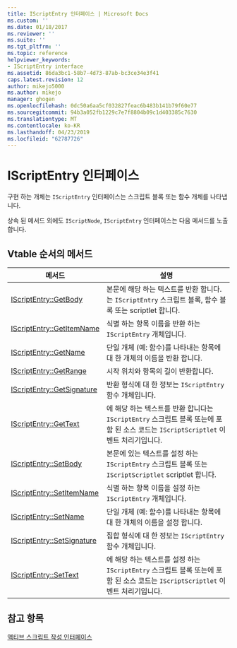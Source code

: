 ```yaml
---
title: IScriptEntry 인터페이스 | Microsoft Docs
ms.custom: ''
ms.date: 01/18/2017
ms.reviewer: ''
ms.suite: ''
ms.tgt_pltfrm: ''
ms.topic: reference
helpviewer_keywords:
- IScriptEntry interface
ms.assetid: 86da3bc1-58b7-4d73-87ab-bc3ce34e3f41
caps.latest.revision: 12
author: mikejo5000
ms.author: mikejo
manager: ghogen
ms.openlocfilehash: 0dc50a6aa5cf032827feac6b483b141b79f60e77
ms.sourcegitcommit: 94b3a052fb1229c7e7f8804b09c1d403385c7630
ms.translationtype: MT
ms.contentlocale: ko-KR
ms.lasthandoff: 04/23/2019
ms.locfileid: "62787726"
---
```

# <a name="iscriptentry-interface"></a>IScriptEntry 인터페이스
구현 하는 개체는 `IScriptEntry` 인터페이스는 스크립트 블록 또는 함수 개체를 나타냅니다.  
  
 상속 된 메서드 외에도 `IScriptNode`, `IScriptEntry` 인터페이스는 다음 메서드를 노출 합니다.  
  
## <a name="methods-in-vtable-order"></a>Vtable 순서의 메서드  
  
|메서드|설명|  
|------------|-----------------|  
|[IScriptEntry::GetBody](../../winscript/reference/iscriptentry-getbody.md)|본문에 해당 하는 텍스트를 반환 합니다.는 `IScriptEntry` 스크립트 블록, 함수 블록 또는 scriptlet 합니다.|  
|[IScriptEntry::GetItemName](../../winscript/reference/iscriptentry-getitemname.md)|식별 하는 항목 이름을 반환 하는 `IScriptEntry` 개체입니다.|  
|[IScriptEntry::GetName](../../winscript/reference/iscriptentry-getname.md)|단일 개체 (예: 함수)를 나타내는 항목에 대 한 개체의 이름을 반환 합니다.|  
|[IScriptEntry::GetRange](../../winscript/reference/iscriptentry-getrange.md)|시작 위치와 항목의 길이 반환합니다.|  
|[IScriptEntry::GetSignature](../../winscript/reference/iscriptentry-getsignature.md)|반환 형식에 대 한 정보는 `IScriptEntry` 함수 개체입니다.|  
|[IScriptEntry::GetText](../../winscript/reference/iscriptentry-gettext.md)|에 해당 하는 텍스트를 반환 합니다는 `IScriptEntry` 스크립트 블록 또는에 포함 된 소스 코드는 `IScriptScriptlet` 이벤트 처리기입니다.|  
|[IScriptEntry::SetBody](../../winscript/reference/iscriptentry-setbody.md)|본문에 있는 텍스트를 설정 하는 `IScriptEntry` 스크립트 블록 또는 `IScriptScriptlet` scriptlet 합니다.|  
|[IScriptEntry::SetItemName](../../winscript/reference/iscriptentry-setitemname.md)|식별 하는 항목 이름을 설정 하는 `IScriptEntry` 개체입니다.|  
|[IScriptEntry::SetName](../../winscript/reference/iscriptentry-setname.md)|단일 개체 (예: 함수)를 나타내는 항목에 대 한 개체의 이름을 설정 합니다.|  
|[IScriptEntry::SetSignature](../../winscript/reference/iscriptentry-setsignature.md)|집합 형식에 대 한 정보는 `IScriptEntry` 함수 개체입니다.|  
|[IScriptEntry::SetText](../../winscript/reference/iscriptentry-settext.md)|에 해당 하는 텍스트를 설정 하는 `IScriptEntry` 스크립트 블록 또는에 포함 된 소스 코드는 `IScriptScriptlet` 이벤트 처리기입니다.|  
  
## <a name="see-also"></a>참고 항목  
 [액티브 스크립트 작성 인터페이스](../../winscript/reference/active-script-authoring-interfaces.md)